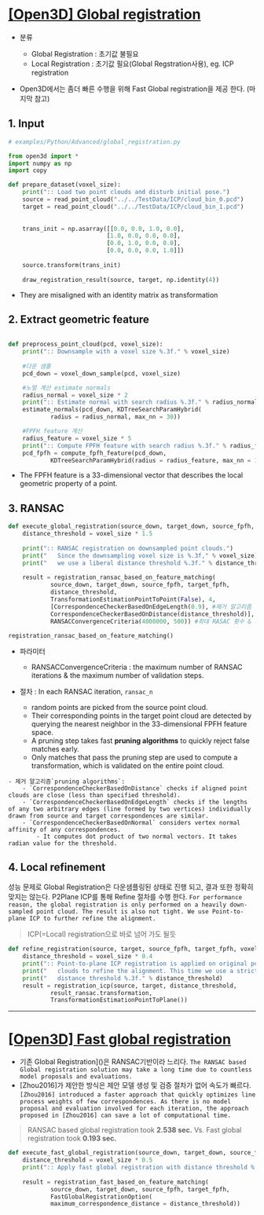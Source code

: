 # [[Open3D] Global registration](http://www.open3d.org/docs/tutorial/Advanced/global_registration.html#global-registration)

- 분류 
    - Global Registration : 초기값 불필요 
    - Local Registration : 초기값 필요(Global Regstration사용), eg. ICP registration 

- Open3D에서는 좀더 빠른 수행을 위해 Fast Global registration을 제공 한다. (마지막 참고)

## 1. Input

```python 
# examples/Python/Advanced/global_registration.py

from open3d import *
import numpy as np
import copy

def prepare_dataset(voxel_size):
    print(":: Load two point clouds and disturb initial pose.")
    source = read_point_cloud("../../TestData/ICP/cloud_bin_0.pcd")
    target = read_point_cloud("../../TestData/ICP/cloud_bin_1.pcd")
    
    
    trans_init = np.asarray([[0.0, 0.0, 1.0, 0.0],
                            [1.0, 0.0, 0.0, 0.0],
                            [0.0, 1.0, 0.0, 0.0],
                            [0.0, 0.0, 0.0, 1.0]])
    
    source.transform(trans_init) 
    
    draw_registration_result(source, target, np.identity(4))
```

- They are misaligned with an identity matrix as transformation


## 2. Extract geometric feature

```python 

def preprocess_point_cloud(pcd, voxel_size):
    print(":: Downsample with a voxel size %.3f." % voxel_size)
    
    #다운 샘플
    pcd_down = voxel_down_sample(pcd, voxel_size)

    #노멀 계산 estimate normals
    radius_normal = voxel_size * 2
    print(":: Estimate normal with search radius %.3f." % radius_normal)
    estimate_normals(pcd_down, KDTreeSearchParamHybrid(
            radius = radius_normal, max_nn = 30))

    #FPFH feature 계산 
    radius_feature = voxel_size * 5
    print(":: Compute FPFH feature with search radius %.3f." % radius_feature)
    pcd_fpfh = compute_fpfh_feature(pcd_down,
            KDTreeSearchParamHybrid(radius = radius_feature, max_nn = 100))
```

- The FPFH feature is a 33-dimensional vector that describes the local geometric property of a point.

## 3. RANSAC

```python 
def execute_global_registration(source_down, target_down, source_fpfh, target_fpfh, voxel_size):
    distance_threshold = voxel_size * 1.5
    
    print(":: RANSAC registration on downsampled point clouds.")
    print("   Since the downsampling voxel size is %.3f," % voxel_size)
    print("   we use a liberal distance threshold %.3f." % distance_threshold)
    
    result = registration_ransac_based_on_feature_matching(
            source_down, target_down, source_fpfh, target_fpfh,
            distance_threshold,
            TransformationEstimationPointToPoint(False), 4,
            [CorrespondenceCheckerBasedOnEdgeLength(0.9), #제거 알고리즘 
            CorrespondenceCheckerBasedOnDistance(distance_threshold)], #제거 알고리즘 
            RANSACConvergenceCriteria(4000000, 500)) #최대 RASAC 횟수 & 최대 확인 횟
```

`registration_ransac_based_on_feature_matching()`
- 파라미터 
    - RANSACConvergenceCriteria : the maximum number of RANSAC iterations & the maximum number of validation steps.

- 절차 : In each RANSAC iteration, `ransac_n` 
    - random points are picked from the source point cloud. 
    - Their corresponding points in the target point cloud are detected by querying the nearest neighbor in the 33-dimensional FPFH feature space. 
    - A pruning step takes fast **pruning algorithms** to quickly reject false matches early.
    - Only matches that pass the pruning step are used to compute a transformation, which is validated on the entire point cloud. 

```
- 제거 알고리즘`pruning algorithms`:
    - `CorrespondenceCheckerBasedOnDistance` checks if aligned point clouds are close (less than specified threshold).
    - `CorrespondenceCheckerBasedOnEdgeLength` checks if the lengths of any two arbitrary edges (line formed by two vertices) individually drawn from source and target correspondences are similar.
    - `CorrespondenceCheckerBasedOnNormal` considers vertex normal affinity of any correspondences. 
        - It computes dot product of two normal vectors. It takes radian value for the threshold.
```


## 4. Local refinement

성능 문제로 Global Registration은 다운샘플링된 상태로 진행 되고, 결과 또한 정확히 맞지는 않는다. P2Plane ICP를 통해 Refine 절차를 수행 한다. `For performance reason, the global registration is only performed on a heavily down-sampled point cloud. The result is also not tight. We use Point-to-plane ICP to further refine the alignment.`

> ICP(=Local) registration으로 바로 넘어 가도 될듯 

```python 
def refine_registration(source, target, source_fpfh, target_fpfh, voxel_size):
    distance_threshold = voxel_size * 0.4
    print(":: Point-to-plane ICP registration is applied on original point")
    print("   clouds to refine the alignment. This time we use a strict")
    print("   distance threshold %.3f." % distance_threshold)
    result = registration_icp(source, target, distance_threshold,
            result_ransac.transformation,
            TransformationEstimationPointToPlane())
```



---

# [[Open3D] Fast global registration](http://www.open3d.org/docs/tutorial/Advanced/fast_global_registration.html#fast-global-registration)

- 기존 Global Registration]()은 RANSAC기반이라 느리다. `The RANSAC based Global registration solution may take a long time due to countless model proposals and evaluations. `
- [Zhou2016]가 제안한 방식은 제안 모델 생성 및 검증 절차가 없어 속도가 빠르다.  `[Zhou2016] introduced a faster approach that quickly optimizes line process weights of few correspondences. As there is no model proposal and evaluation involved for each iteration, the approach proposed in [Zhou2016] can save a lot of computational time.`


> RANSAC based global registration took **2.538 sec.** Vs. Fast global registration took **0.193 sec.**


```python 
def execute_fast_global_registration(source_down, target_down, source_fpfh, target_fpfh, voxel_size):
    distance_threshold = voxel_size * 0.5
    print(":: Apply fast global registration with distance threshold %.3f" % distance_threshold)
    
    result = registration_fast_based_on_feature_matching(
            source_down, target_down, source_fpfh, target_fpfh,
            FastGlobalRegistrationOption(
            maximum_correspondence_distance = distance_threshold))
```



